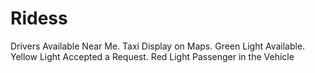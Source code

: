 # Ridess
Drivers Available Near Me. Taxi Display on Maps. Green Light Available. Yellow Light Accepted a Request. Red Light Passenger in the Vehicle
